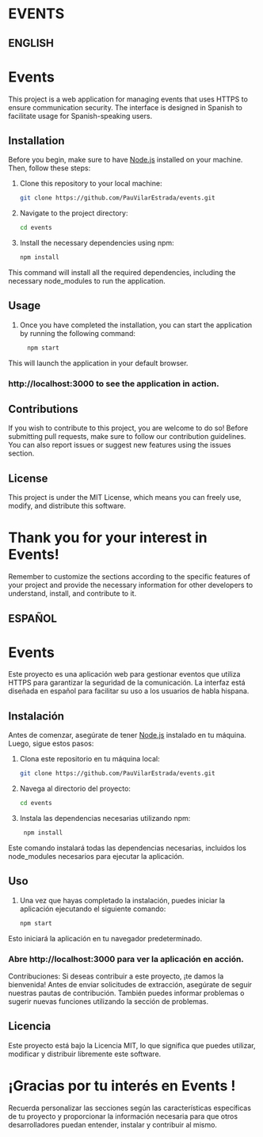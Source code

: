 # EVENTS 

## ENGLISH

# Events 
This project is a web application for managing events that uses HTTPS to ensure communication security. The interface is designed in Spanish to facilitate usage for Spanish-speaking users.

## Installation
Before you begin, make sure to have  [Node.js](https://nodejs.org/) installed on your machine. Then, follow these steps:

1. Clone this repository to your local machine:
   ```bash
   git clone https://github.com/PauVilarEstrada/events.git

2. Navigate to the project directory:
   ```bash
   cd events
3. Install the necessary dependencies using npm:
    ```bash
    npm install
This command will install all the required dependencies, including the necessary node_modules to run the application.

## Usage
1. Once you have completed the installation, you can start the application by running the following command:
    ```bash
      npm start
This will launch the application in your default browser. 
### http://localhost:3000 to see the application in action.

## Contributions
If you wish to contribute to this project, you are welcome to do so! Before submitting pull requests, make sure to follow our contribution guidelines. You can also report issues or suggest new features using the issues section.

## License
This project is under the MIT License, which means you can freely use, modify, and distribute this software.

# Thank you for your interest in Events!

Remember to customize the sections according to the specific features of your project and provide the necessary information for other developers to understand, install, and contribute to it.

## ESPAÑOL
# Events

Este proyecto es una aplicación web para gestionar eventos que utiliza HTTPS para garantizar la seguridad de la comunicación. La interfaz está diseñada en español para facilitar su uso a los usuarios de habla hispana.

## Instalación

Antes de comenzar, asegúrate de tener [Node.js](https://nodejs.org/) instalado en tu máquina. Luego, sigue estos pasos:

1. Clona este repositorio en tu máquina local:

   ```bash
   git clone https://github.com/PauVilarEstrada/events.git
   
1. Navega al directorio del proyecto:
    ```bash
   cd events

3. Instala las dependencias necesarias utilizando npm:
   ```bash
    npm install

Este comando instalará todas las dependencias necesarias, incluidos los node_modules necesarios para ejecutar la aplicación.

## Uso
1. Una vez que hayas completado la instalación, puedes iniciar la aplicación ejecutando el siguiente comando:
      ```bash
   npm start

Esto iniciará la aplicación en tu navegador predeterminado. 
### Abre http://localhost:3000 para ver la aplicación en acción.
Contribuciones:
Si deseas contribuir a este proyecto, ¡te damos la bienvenida! Antes de enviar solicitudes de extracción, asegúrate de seguir nuestras pautas de contribución. También puedes informar problemas o sugerir nuevas funciones utilizando la sección de problemas.

## Licencia
Este proyecto está bajo la Licencia MIT, lo que significa que puedes utilizar, modificar y distribuir libremente este software.

# ¡Gracias por tu interés en Events !

Recuerda personalizar las secciones según las características específicas de tu proyecto y proporcionar la información necesaria para que otros desarrolladores puedan entender, instalar y contribuir al mismo.




